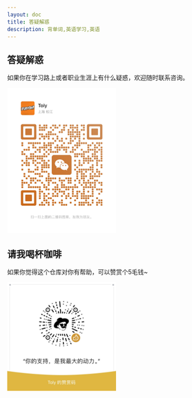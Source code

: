 ```yaml
---
layout: doc
title: 答疑解惑
description: 背单词,英语学习,英语
---
```


## 答疑解惑

如果你在学习路上或者职业生涯上有什么疑惑，欢迎随时联系咨询。

<img src="/wechat.png" style="width:50%">

## 请我喝杯咖啡

如果你觉得这个仓库对你有帮助，可以赞赏个5毛钱~

<img src="/appreciation.jpg" style="width:50%">
